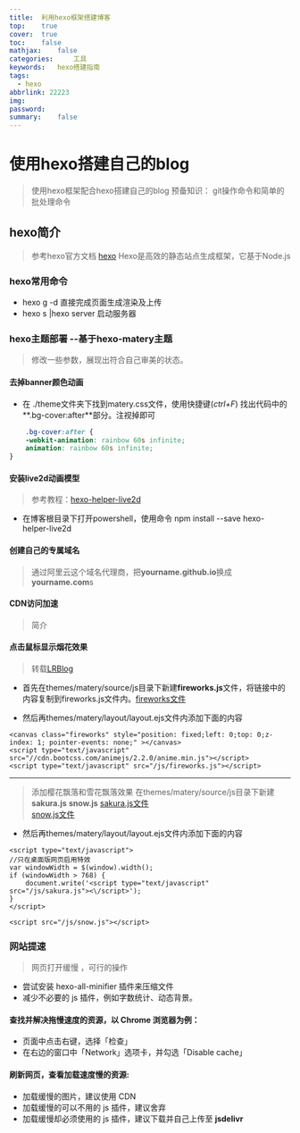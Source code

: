 ```yaml
---
title: 	利用hexo框架搭建博客	
top: 	true
cover: 	true
toc: 	false
mathjax: 	false
categories: 	工具
keywords: 	hexo搭建指南
tags:
  - hexo
abbrlink: 22223
img:
password:
summary:	false
---
```








# 使用hexo搭建自己的blog

> 使用hexo框架配合hexo搭建自己的blog
> 预备知识： git操作命令和简单的批处理命令



## hexo简介
> 参考hexo官方文档 [hexo](https://hexo.io/zh-cn/docs/ )
> Hexo是高效的静态站点生成框架，它基于Node.js
> 

### hexo常用命令


* hexo g -d 	直接完成页面生成渲染及上传
* hexo s |hexo server   启动服务器



### hexo主题部署 --基于hexo-matery主题

> 修改一些参数，展现出符合自己审美的状态。


#### 去掉banner颜色动画

* 在 ./theme文件夹下找到matery.css文件，使用快捷键(*ctrl+F*) 找出代码中的**.bg-cover:after**部分。注视掉即可

```css
	.bg-cover:after {
    -webkit-animation: rainbow 60s infinite;
    animation: rainbow 60s infinite;
} 

```
#### 安装live2d动画模型

> 参考教程：[hexo-helper-live2d]("https://github.com/EYHN/hexo-helper-live2d/blob/master/README.zh-CN.md")

* 在博客根目录下打开powershell，使用命令  npm install --save hexo-helper-live2d



#### 创建自己的专属域名

> 通过阿里云这个域名代理商，把**yourname.github.io**换成**yourname.com**s

#### CDN访问加速
> 简介


#### 点击鼠标显示烟花效果
> 转载[LRBlog]("https://liuruibin.com/posts/64eb.html")

* 首先在themes/matery/source/js目录下新建**fireworks.js**文件，将链接中的内容复制到fireworks.js文件内。[fireworks文件](https://cdn.jsdelivr.net/gh/Yafine/cdn@3.2.5/source/js/fireworks.js)

* 然后再themes/matery/layout/layout.ejs文件内添加下面的内容

```ejs
<canvas class="fireworks" style="position: fixed;left: 0;top: 0;z-index: 1; pointer-events: none;" ></canvas> 
<script type="text/javascript" src="//cdn.bootcss.com/animejs/2.2.0/anime.min.js"></script> 
<script type="text/javascript" src="/js/fireworks.js"></script>
```
***

> 添加樱花飘落和雪花飘落效果 在themes/matery/source/js目录下新建**sakura.js** **snow.js**   [sakura.js文件]("https://cdn.jsdelivr.net/gh/Yafine/cdn@3.2.5/source/js/sakura.js")  
[snow.js文件]("https://cdn.jsdelivr.net/gh/Yafine/cdn@3.2.5/source/js/snow1.js")

*  然后再themes/matery/layout/layout.ejs文件内添加下面的内容
```ejs 
<script type="text/javascript">
//只在桌面版网页启用特效
var windowWidth = $(window).width();
if (windowWidth > 768) {
    document.write('<script type="text/javascript" src="/js/sakura.js"><\/script>');
}
</script>

<script src="/js/snow.js"></script>
```


### 网站提速

> 网页打开缓慢 ，可行的操作

* 	尝试安装 hexo-all-minifier 插件来压缩文件
*	减少不必要的 js 插件，例如字数统计、动态背景。
#### 查找并解决拖慢速度的资源，以 Chrome 浏览器为例：
* 页面中点击右键，选择「检查」
* 在右边的窗口中「Network」选项卡，并勾选「Disable cache」
####  刷新网页，查看加载速度慢的资源:
* 加载缓慢的图片，建议使用 CDN
* 加载缓慢的可以不用的 js 插件，建议舍弃
* 加载缓慢却必须使用的 js 插件，建议下载并自己上传至 **jsdelivr**
